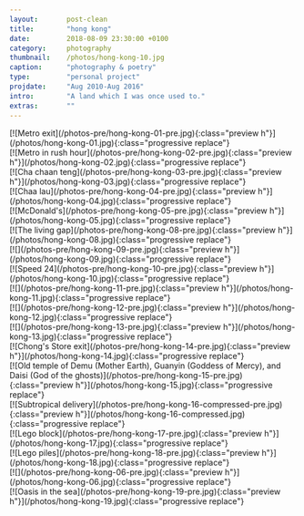 ```yaml
---
layout:       post-clean
title:        "hong kong"
date:         2018-08-09 23:30:00 +0100
category:     photography
thumbnail:    /photos/hong-kong-10.jpg
caption:      "photography & poetry"
type:         "personal project"
projdate:     "Aug 2010-Aug 2016"
intro:        "A land which I was once used to."
extras:       ""
---
```



<div class="photo entry" markdown="1">
[![Metro exit](/photos-pre/hong-kong-01-pre.jpg){:class="preview h"}](/photos/hong-kong-01.jpg){:class="progressive replace"}

</div>

<div class="photo entry" markdown="1">
[![Metro in rush hour](/photos-pre/hong-kong-02-pre.jpg){:class="preview h"}](/photos/hong-kong-02.jpg){:class="progressive replace"}
</div>

<div class="photo entry" markdown="1">
[![Cha chaan teng](/photos-pre/hong-kong-03-pre.jpg){:class="preview h"}](/photos/hong-kong-03.jpg){:class="progressive replace"}
</div>

<div class="photo entry" markdown="1">
[![Chaa lau](/photos-pre/hong-kong-04-pre.jpg){:class="preview h"}](/photos/hong-kong-04.jpg){:class="progressive replace"}
</div>

<div class="photo entry" markdown="1">
[![McDonald's](/photos-pre/hong-kong-05-pre.jpg){:class="preview h"}](/photos/hong-kong-05.jpg){:class="progressive replace"}
</div>

<div class="photo entry" markdown="1">
[![The living gap](/photos-pre/hong-kong-08-pre.jpg){:class="preview h"}](/photos/hong-kong-08.jpg){:class="progressive replace"}
</div>

<div class="photo entry" markdown="1">
[![](/photos-pre/hong-kong-09-pre.jpg){:class="preview h"}](/photos/hong-kong-09.jpg){:class="progressive replace"}
</div>

<div class="photo entry" markdown="1">
[![Speed 24](/photos-pre/hong-kong-10-pre.jpg){:class="preview h"}](/photos/hong-kong-10.jpg){:class="progressive replace"}
</div>

<div class="photo entry" markdown="1">
[![](/photos-pre/hong-kong-11-pre.jpg){:class="preview h"}](/photos/hong-kong-11.jpg){:class="progressive replace"}
</div>

<div class="photo entry" markdown="1">
[![](/photos-pre/hong-kong-12-pre.jpg){:class="preview h"}](/photos/hong-kong-12.jpg){:class="progressive replace"}
</div>

<div class="photo entry" markdown="1">
[![](/photos-pre/hong-kong-13-pre.jpg){:class="preview h"}](/photos/hong-kong-13.jpg){:class="progressive replace"}
</div>

<div class="photo entry" markdown="1">
[![Chong's Store exit](/photos-pre/hong-kong-14-pre.jpg){:class="preview h"}](/photos/hong-kong-14.jpg){:class="progressive replace"}
</div>

<div class="photo entry" markdown="1">
[![Old temple of Demu (Mother Earth), Guanyin (Goddess of Mercy), and Daisi (God of the ghosts)](/photos-pre/hong-kong-15-pre.jpg){:class="preview h"}](/photos/hong-kong-15.jpg){:class="progressive replace"}
</div>

<div class="photo entry" markdown="1">
[![Subtropical delivery](/photos-pre/hong-kong-16-compressed-pre.jpg){:class="preview h"}](/photos/hong-kong-16-compressed.jpg){:class="progressive replace"}
</div>

<div class="photo entry" markdown="1">
[![Lego block](/photos-pre/hong-kong-17-pre.jpg){:class="preview h"}](/photos/hong-kong-17.jpg){:class="progressive replace"}
</div>

<div class="photo entry" markdown="1">
[![Lego piles](/photos-pre/hong-kong-18-pre.jpg){:class="preview h"}](/photos/hong-kong-18.jpg){:class="progressive replace"}
</div>

<div class="photo entry" markdown="1">
[![](/photos-pre/hong-kong-06-pre.jpg){:class="preview h"}](/photos/hong-kong-06.jpg){:class="progressive replace"}
</div>

<div class="photo entry" markdown="1">
[![Oasis in the sea](/photos-pre/hong-kong-19-pre.jpg){:class="preview h"}](/photos/hong-kong-19.jpg){:class="progressive replace"}
</div>